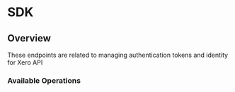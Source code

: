 # SDK

## Overview

These endpoints are related to managing authentication tokens and identity for Xero API

### Available Operations

